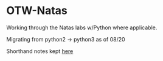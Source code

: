 # OTW-Natas
Working through the Natas labs w/Python where applicable. 

Migrating from python2 -> python3 as of 08/20

Shorthand notes kept [here](https://docs.google.com/document/d/13j17aA84IVERxXVLReCQDhlm_DjIuhouI_edCXHGL5w/edit?usp=sharing)
